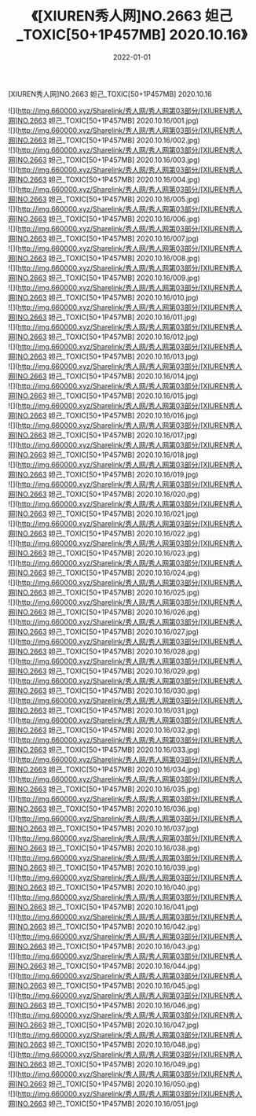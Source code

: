 ﻿---
layout: post
title:  《[XIUREN秀人网]NO.2663 妲己_TOXIC[50+1P457MB] 2020.10.16》
date:   2022-01-01
img: http://img.660000.xyz/Sharelink/秀人网/秀人网第03部分/[XIUREN秀人网]NO.2663 妲己_TOXIC[50+1P457MB] 2020.10.16/000.jpg
categories: [美女, 清纯, 唯美]
---

[XIUREN秀人网]NO.2663 妲己_TOXIC[50+1P457MB] 2020.10.16

 ![](http://img.660000.xyz/Sharelink/秀人网/秀人网第03部分/[XIUREN秀人网]NO.2663 妲己_TOXIC[50+1P457MB] 2020.10.16/001.jpg) <br>![](http://img.660000.xyz/Sharelink/秀人网/秀人网第03部分/[XIUREN秀人网]NO.2663 妲己_TOXIC[50+1P457MB] 2020.10.16/002.jpg) <br>![](http://img.660000.xyz/Sharelink/秀人网/秀人网第03部分/[XIUREN秀人网]NO.2663 妲己_TOXIC[50+1P457MB] 2020.10.16/003.jpg) <br>![](http://img.660000.xyz/Sharelink/秀人网/秀人网第03部分/[XIUREN秀人网]NO.2663 妲己_TOXIC[50+1P457MB] 2020.10.16/004.jpg) <br>![](http://img.660000.xyz/Sharelink/秀人网/秀人网第03部分/[XIUREN秀人网]NO.2663 妲己_TOXIC[50+1P457MB] 2020.10.16/005.jpg) <br>![](http://img.660000.xyz/Sharelink/秀人网/秀人网第03部分/[XIUREN秀人网]NO.2663 妲己_TOXIC[50+1P457MB] 2020.10.16/006.jpg) <br>![](http://img.660000.xyz/Sharelink/秀人网/秀人网第03部分/[XIUREN秀人网]NO.2663 妲己_TOXIC[50+1P457MB] 2020.10.16/007.jpg) <br>![](http://img.660000.xyz/Sharelink/秀人网/秀人网第03部分/[XIUREN秀人网]NO.2663 妲己_TOXIC[50+1P457MB] 2020.10.16/008.jpg) <br>![](http://img.660000.xyz/Sharelink/秀人网/秀人网第03部分/[XIUREN秀人网]NO.2663 妲己_TOXIC[50+1P457MB] 2020.10.16/009.jpg) <br>![](http://img.660000.xyz/Sharelink/秀人网/秀人网第03部分/[XIUREN秀人网]NO.2663 妲己_TOXIC[50+1P457MB] 2020.10.16/010.jpg) <br>![](http://img.660000.xyz/Sharelink/秀人网/秀人网第03部分/[XIUREN秀人网]NO.2663 妲己_TOXIC[50+1P457MB] 2020.10.16/011.jpg) <br>![](http://img.660000.xyz/Sharelink/秀人网/秀人网第03部分/[XIUREN秀人网]NO.2663 妲己_TOXIC[50+1P457MB] 2020.10.16/012.jpg) <br>![](http://img.660000.xyz/Sharelink/秀人网/秀人网第03部分/[XIUREN秀人网]NO.2663 妲己_TOXIC[50+1P457MB] 2020.10.16/013.jpg) <br>![](http://img.660000.xyz/Sharelink/秀人网/秀人网第03部分/[XIUREN秀人网]NO.2663 妲己_TOXIC[50+1P457MB] 2020.10.16/014.jpg) <br>![](http://img.660000.xyz/Sharelink/秀人网/秀人网第03部分/[XIUREN秀人网]NO.2663 妲己_TOXIC[50+1P457MB] 2020.10.16/015.jpg) <br>![](http://img.660000.xyz/Sharelink/秀人网/秀人网第03部分/[XIUREN秀人网]NO.2663 妲己_TOXIC[50+1P457MB] 2020.10.16/016.jpg) <br>![](http://img.660000.xyz/Sharelink/秀人网/秀人网第03部分/[XIUREN秀人网]NO.2663 妲己_TOXIC[50+1P457MB] 2020.10.16/017.jpg) <br>![](http://img.660000.xyz/Sharelink/秀人网/秀人网第03部分/[XIUREN秀人网]NO.2663 妲己_TOXIC[50+1P457MB] 2020.10.16/018.jpg) <br>![](http://img.660000.xyz/Sharelink/秀人网/秀人网第03部分/[XIUREN秀人网]NO.2663 妲己_TOXIC[50+1P457MB] 2020.10.16/019.jpg) <br>![](http://img.660000.xyz/Sharelink/秀人网/秀人网第03部分/[XIUREN秀人网]NO.2663 妲己_TOXIC[50+1P457MB] 2020.10.16/020.jpg) <br>![](http://img.660000.xyz/Sharelink/秀人网/秀人网第03部分/[XIUREN秀人网]NO.2663 妲己_TOXIC[50+1P457MB] 2020.10.16/021.jpg) <br>![](http://img.660000.xyz/Sharelink/秀人网/秀人网第03部分/[XIUREN秀人网]NO.2663 妲己_TOXIC[50+1P457MB] 2020.10.16/022.jpg) <br>![](http://img.660000.xyz/Sharelink/秀人网/秀人网第03部分/[XIUREN秀人网]NO.2663 妲己_TOXIC[50+1P457MB] 2020.10.16/023.jpg) <br>![](http://img.660000.xyz/Sharelink/秀人网/秀人网第03部分/[XIUREN秀人网]NO.2663 妲己_TOXIC[50+1P457MB] 2020.10.16/024.jpg) <br>![](http://img.660000.xyz/Sharelink/秀人网/秀人网第03部分/[XIUREN秀人网]NO.2663 妲己_TOXIC[50+1P457MB] 2020.10.16/025.jpg) <br>![](http://img.660000.xyz/Sharelink/秀人网/秀人网第03部分/[XIUREN秀人网]NO.2663 妲己_TOXIC[50+1P457MB] 2020.10.16/026.jpg) <br>![](http://img.660000.xyz/Sharelink/秀人网/秀人网第03部分/[XIUREN秀人网]NO.2663 妲己_TOXIC[50+1P457MB] 2020.10.16/027.jpg) <br>![](http://img.660000.xyz/Sharelink/秀人网/秀人网第03部分/[XIUREN秀人网]NO.2663 妲己_TOXIC[50+1P457MB] 2020.10.16/028.jpg) <br>![](http://img.660000.xyz/Sharelink/秀人网/秀人网第03部分/[XIUREN秀人网]NO.2663 妲己_TOXIC[50+1P457MB] 2020.10.16/029.jpg) <br>![](http://img.660000.xyz/Sharelink/秀人网/秀人网第03部分/[XIUREN秀人网]NO.2663 妲己_TOXIC[50+1P457MB] 2020.10.16/030.jpg) <br>![](http://img.660000.xyz/Sharelink/秀人网/秀人网第03部分/[XIUREN秀人网]NO.2663 妲己_TOXIC[50+1P457MB] 2020.10.16/031.jpg) <br>![](http://img.660000.xyz/Sharelink/秀人网/秀人网第03部分/[XIUREN秀人网]NO.2663 妲己_TOXIC[50+1P457MB] 2020.10.16/032.jpg) <br>![](http://img.660000.xyz/Sharelink/秀人网/秀人网第03部分/[XIUREN秀人网]NO.2663 妲己_TOXIC[50+1P457MB] 2020.10.16/033.jpg) <br>![](http://img.660000.xyz/Sharelink/秀人网/秀人网第03部分/[XIUREN秀人网]NO.2663 妲己_TOXIC[50+1P457MB] 2020.10.16/034.jpg) <br>![](http://img.660000.xyz/Sharelink/秀人网/秀人网第03部分/[XIUREN秀人网]NO.2663 妲己_TOXIC[50+1P457MB] 2020.10.16/035.jpg) <br>![](http://img.660000.xyz/Sharelink/秀人网/秀人网第03部分/[XIUREN秀人网]NO.2663 妲己_TOXIC[50+1P457MB] 2020.10.16/036.jpg) <br>![](http://img.660000.xyz/Sharelink/秀人网/秀人网第03部分/[XIUREN秀人网]NO.2663 妲己_TOXIC[50+1P457MB] 2020.10.16/037.jpg) <br>![](http://img.660000.xyz/Sharelink/秀人网/秀人网第03部分/[XIUREN秀人网]NO.2663 妲己_TOXIC[50+1P457MB] 2020.10.16/038.jpg) <br>![](http://img.660000.xyz/Sharelink/秀人网/秀人网第03部分/[XIUREN秀人网]NO.2663 妲己_TOXIC[50+1P457MB] 2020.10.16/039.jpg) <br>![](http://img.660000.xyz/Sharelink/秀人网/秀人网第03部分/[XIUREN秀人网]NO.2663 妲己_TOXIC[50+1P457MB] 2020.10.16/040.jpg) <br>![](http://img.660000.xyz/Sharelink/秀人网/秀人网第03部分/[XIUREN秀人网]NO.2663 妲己_TOXIC[50+1P457MB] 2020.10.16/041.jpg) <br>![](http://img.660000.xyz/Sharelink/秀人网/秀人网第03部分/[XIUREN秀人网]NO.2663 妲己_TOXIC[50+1P457MB] 2020.10.16/042.jpg) <br>![](http://img.660000.xyz/Sharelink/秀人网/秀人网第03部分/[XIUREN秀人网]NO.2663 妲己_TOXIC[50+1P457MB] 2020.10.16/043.jpg) <br>![](http://img.660000.xyz/Sharelink/秀人网/秀人网第03部分/[XIUREN秀人网]NO.2663 妲己_TOXIC[50+1P457MB] 2020.10.16/044.jpg) <br>![](http://img.660000.xyz/Sharelink/秀人网/秀人网第03部分/[XIUREN秀人网]NO.2663 妲己_TOXIC[50+1P457MB] 2020.10.16/045.jpg) <br>![](http://img.660000.xyz/Sharelink/秀人网/秀人网第03部分/[XIUREN秀人网]NO.2663 妲己_TOXIC[50+1P457MB] 2020.10.16/046.jpg) <br>![](http://img.660000.xyz/Sharelink/秀人网/秀人网第03部分/[XIUREN秀人网]NO.2663 妲己_TOXIC[50+1P457MB] 2020.10.16/047.jpg) <br>![](http://img.660000.xyz/Sharelink/秀人网/秀人网第03部分/[XIUREN秀人网]NO.2663 妲己_TOXIC[50+1P457MB] 2020.10.16/048.jpg) <br>![](http://img.660000.xyz/Sharelink/秀人网/秀人网第03部分/[XIUREN秀人网]NO.2663 妲己_TOXIC[50+1P457MB] 2020.10.16/049.jpg) <br>![](http://img.660000.xyz/Sharelink/秀人网/秀人网第03部分/[XIUREN秀人网]NO.2663 妲己_TOXIC[50+1P457MB] 2020.10.16/050.jpg) <br>![](http://img.660000.xyz/Sharelink/秀人网/秀人网第03部分/[XIUREN秀人网]NO.2663 妲己_TOXIC[50+1P457MB] 2020.10.16/051.jpg) <br>